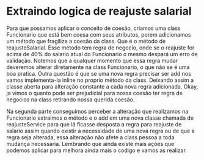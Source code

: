 # Extraindo logica de reajuste salarial

Para que possamos aplicar o conceito de coesão, criamos uma class Funcionario que está bem coesa com seus
atributos, porem adicionamos um método que fragiliza a coesão da class. Que é o método de reajusteSalarial. Esse
método tem regra de negocio, onde se o reajuste for acima de 40% do salario atual do Funcionario o mesmo despará 
um erro de validação. Notemos que a qualquer momento que essa regra mudar deveremos alterar diretamente na class
Funcionario, o que não se é uma boa pratica. Outra questão é que se uma nova regra precisar ser add nos vamos
implementa-la inline no proprio método da class. Deixando assim a classe aberta para alteração constante a cada
nova regra adicionada. 
Okay, ja vimos o quanto pode ser prejudicial para nossa coesão ter regra de negocios na class retirando nossa
querida coesão.

Na segunda parte conseguimos perceber a alteração que realizamos na Funcionario extraimos o método e o add em
uma nova classe chamada de reajusteService para que lá ficasse desposta a regra para reajuste de salario assim
quando existir a necessidade de uma nova regra ou de que a regra seja alterada, essa alteração não afete a class
pessoa a toda mudança necessaria.
Lembrando que ainda existe mais ações que podemos aplicar para melhora ainda mais o codigo e vamos as realizar.

